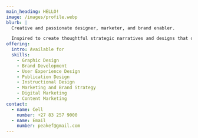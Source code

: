 ```yaml
---
main_heading: HELLO!
image: /images/profile.webp
blurb: |
  Creative and passionate designer, marketer, and brand enabler.  

  Inspired to create thoughtful strategic narratives and designs that deliver significant and measurable results.
offering:
  intro: Available for
  skills:
    - Graphic Design
    - Brand Development
    - User Experience Design
    - Publication Design
    - Instructional Design
    - Marketing and Brand Strategy
    - Digital Marketing
    - Content Marketing
contact:
  - name: Cell
    number: +27 83 257 9000
  - name: Email
    number: peakef@gmail.com
---
```

